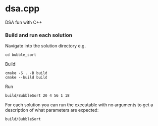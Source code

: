 # dsa.cpp

DSA fun with C++

### Build and run each solution

Navigate into the solution directory e.g.
```shell
cd bubble_sort
```

Build
```shell
cmake -S . -B build
cmake --build build
```

Run
```shell
build/BubbleSort 20 4 56 1 18
```

For each solution you can run the executable with no arguments to get a description of what parameters are expected:

```shell
build/BubbleSort
```

